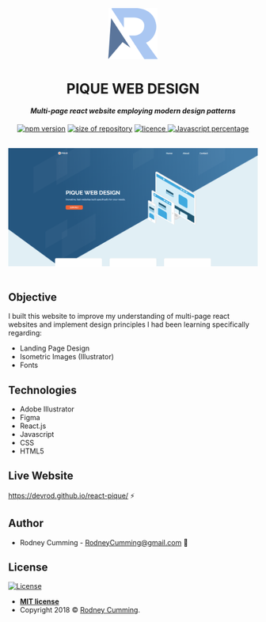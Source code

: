 <div align="center">
 <img src="./readme-images/logo.svg" width="100" alt="R logo">
 <br>
 <h1 size="+2">PIQUE WEB DESIGN</h1>
 <h4><i>Multi-page react website employing modern design patterns</i></h4>

 <p align="center">
    <a href="https://www.npmjs.com/package/npm/v/6.4.1" target="_blank"><img
    	alt="npm version"
    	src="https://img.shields.io/badge/npm-6.4.1-brightgreen.svg"></a>
    <a href="#"><img
    	alt="size of repository"
    	src="https://img.shields.io/badge/Size-56.0%20KB-yellowgreen.svg"></a>
    <a href="https://badges.mit-license.org/" target="_blank"><img
    	alt="licence"
    	src="https://img.shields.io/packagist/l/doctrine/orm.svg">
	</a>
    <a href="#" target="_blank"><img
    	alt="Javascript percentage"
    	src="https://img.shields.io/badge/Javascript-67.1%25-yellow.svg">
	</a>
</p>
<br>
 <img src="./readme-images/capture.png" width="700" alt="landing page scroll animation">
</div>
<br>

## Objective

I built this website to improve my understanding of multi-page react websites and implement design principles I had been learning specifically regarding:

- Landing Page Design
- Isometric Images (Illustrator)
- Fonts

## Technologies

- Adobe Illustrator
- Figma
- React.js
- Javascript
- CSS
- HTML5

## Live Website

https://devrod.github.io/react-pique/ :zap:

## Author

- Rodney Cumming - RodneyCumming@gmail.com :email:

## License

[![License](https://img.shields.io/packagist/l/doctrine/orm.svg)](http://badges.mit-license.org)

- **[MIT license](http://badges.mit-license.org)**
- Copyright 2018 © <a href="http://fvcproductions.com" target="_blank">Rodney Cumming</a>.
